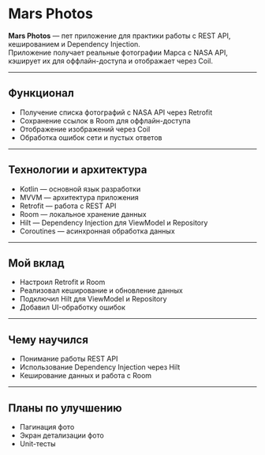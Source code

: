 # Mars Photos

**Mars Photos** — пет приложение для практики работы с REST API, кешированием и Dependency Injection.  
Приложение получает реальные фотографии Марса с NASA API, кэширует их для оффлайн-доступа и отображает через Coil.

---

## Функционал
- Получение списка фотографий с NASA API через Retrofit  
- Сохранение ссылок в Room для оффлайн-доступа  
- Отображение изображений через Coil  
- Обработка ошибок сети и пустых ответов  

---

## Технологии и архитектура
- Kotlin — основной язык разработки  
- MVVM — архитектура приложения  
- Retrofit — работа с REST API  
- Room — локальное хранение данных  
- Hilt — Dependency Injection для ViewModel и Repository  
- Coroutines — асинхронная обработка данных  

---

## Мой вклад
- Настроил Retrofit и Room  
- Реализовал кеширование и обновление данных  
- Подключил Hilt для ViewModel и Repository  
- Добавил UI-обработку ошибок  

---

## Чему научился
- Понимание работы REST API  
- Использование Dependency Injection через Hilt  
- Кеширование данных и работа с Room  

---

## Планы по улучшению
- Пагинация фото  
- Экран детализации фото  
- Unit-тесты  

